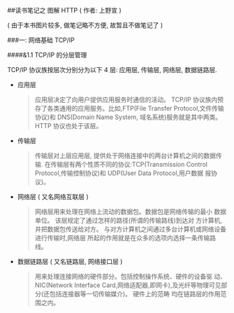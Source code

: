 ##读书笔记之 图解 HTTP ( 作者: 上野宣 )

( 由于本书图片较多, 做笔记略不方便, 故暂且不做笔记了 )

###一: 网络基础 TCP/IP

####&1.1 TCP/IP 的分层管理

TCP/IP 协议族按层次分别分为以下 4 层: 应用层, 传输层, 网络层, 数据链路层.

- 应用层

    > 应用层决定了向用户提供应用服务时通信的活动。
      TCP/IP 协议族内预存了各类通用的应用服务。比如,FTP(File Transfer Protocol,文件传输协议)和 DNS(Domain Name System, 域名系统)服务就是其中两类。
      HTTP 协议也处于该层。

- 传输层

    > 传输层对上层应用层, 提供处于网络连接中的两台计算机之间的数据传输.
      在传输层有两个性质不同的协议:TCP(Transmission Control Protocol,传输控制协议)和 UDP(User Data Protocol,用户数据 报协议)。

- 网络层 ( 又名网络互联层 )

    > 网络层用来处理在网络上流动的数据包。数据包是网络传输的最小 数据单位。
      该层规定了通过怎样的路径(所谓的传输路线)到达对 方计算机,并把数据包传送给对方。 
      与对方计算机之间通过多台计算机或网络设备进行传输时,网络层 所起的作用就是在众多的选项内选择一条传输路线。
      
- 数据链路层 ( 又名链路层, 网络接口层 )

    > 用来处理连接网络的硬件部分。包括控制操作系统、硬件的设备驱 动、NIC(Network Interface Card,网络适配器,即网卡),及光纤等物理可见部分(还包括连接器等一切传输媒介)。
      硬件上的范畴 均在链路层的作用范围之内。